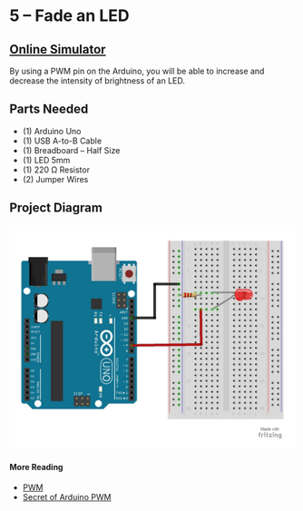 # 5 – Fade an LED

## [Online Simulator](https://www.tinkercad.com/things/5wW0sEOrA7H)

By using a PWM pin on the Arduino, you will be able to increase and decrease the intensity of brightness of an LED.

## Parts Needed

- (1) Arduino Uno
- (1) USB A-to-B Cable
- (1) Breadboard – Half Size
- (1) LED 5mm
- (1) 220 Ω Resistor
- (2) Jumper Wires

## Project Diagram
![image](../img/5-Fade-an-LED_LARGE.jpg)

#### More Reading
- [PWM](https://www.arduino.cc/en/Tutorial/PWM)
- [Secret of Arduino PWM](https://www.arduino.cc/en/Tutorial/SecretsOfArduinoPWM)
